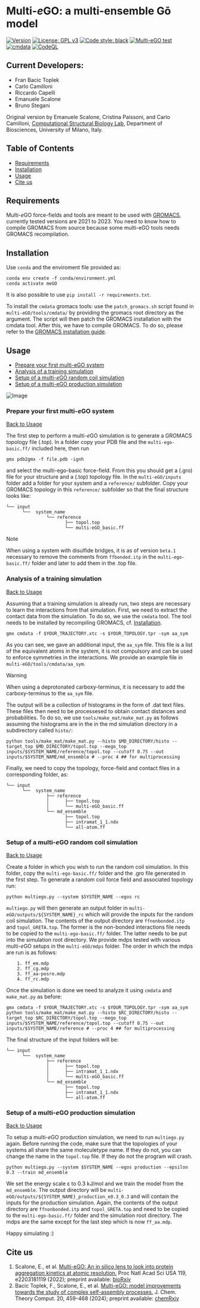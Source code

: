 # Multi-*e*GO: a multi-ensemble Gō model
[![Version](https://img.shields.io/badge/Version-beta.1-blue)](https://github.com/multi-ego/multi-eGO/releases)
[![License: GPL v3](https://img.shields.io/badge/License-GPL%20v3-blue.svg)](http://www.gnu.org/licenses/gpl-3.0)
[![Code style: black](https://img.shields.io/badge/code%20style-black-000000.svg)](https://github.com/psf/black)
[![Multi-eGO test](https://github.com/multi-ego/multi-eGO/actions/workflows/test.yml/badge.svg)](https://github.com/multi-ego/multi-eGO/actions/workflows/test.yml)
[![cmdata](https://github.com/multi-ego/multi-eGO/actions/workflows/cmdata.yml/badge.svg)](https://github.com/multi-ego/multi-eGO/actions/workflows/cmdata.yml)
[![CodeQL](https://github.com/multi-ego/multi-eGO/actions/workflows/github-code-scanning/codeql/badge.svg)](https://github.com/multi-ego/multi-eGO/actions/workflows/github-code-scanning/codeql)

## Current Developers:
- Fran Bacic Toplek
- Carlo Camilloni
- Riccardo Capelli
- Emanuele Scalone
- Bruno Stegani
  
Original version by Emanuele Scalone, Cristina Paissoni, and Carlo Camilloni, [Computational Structural Biology Lab](http://compsb.unimi.it), Department of Biosciences, University of Milano, Italy.

## Table of Contents
- [Requirements](#requirements)
- [Installation](#installation)
- [Usage](#usage)
- [Cite us](#cite-us)

## Requirements
Multi-*e*GO force-fields and tools are meant to be used with [GROMACS](https://www.gromacs.org), currently tested versions are 2021 to 2023.
You need to know how to compile GROMACS from source because some multi-eGO tools needs GROMACS recompilation.

## Installation
Use ```conda``` and the enviroment file provided as:
 ```
conda env create -f conda/environment.yml
conda activate meGO
```
It is also possible to use ```pip install -r requirements.txt```.

To install the `cmdata` gromacs tools: use the ```patch_gromacs.sh``` script found in ```multi-eGO/tools/cmdata/``` by providing the gromacs root directory as the argument. The script will then patch the GROMACS installation with the cmdata tool. After this, we have to compile GROMACS. To do so, please refer to the [GROMACS installation guide](https://manual.gromacs.org/documentation/current/install-guide/index.html).


## Usage
- [Prepare your first multi-eGO system](#prepare-your-first-multi-ego-system)
- [Analysis of a training simulation](#analysis-of-a-simulation-intramatndx)
- [Setup of a multi-*e*GO random coil simulation](#setup-of-a-multi-ego-random-coil-simulation)
- [Setup of a multi-eGO production simulation](#setup-of-a-multi-ego-production-simulation)

![Image](img/mego_workflow_black.png)

### Prepare your first multi-*e*GO system

[Back to Usage](#usage)

The first step to perform a multi-*e*GO simulation is to generate a GROMACS topology file (.top). 
In a folder copy your PDB file and the ```multi-ego-basic.ff/``` included here, then run 
```
gmx pdb2gmx -f file.pdb -ignh
```
and select the multi-ego-basic force-field. From this you should get a (.gro) file for your structure and a (.top) topology file. In the ```multi-eGO/inputs``` folder add a folder for your system and a ```reference/``` subfolder. Copy your GROMACS topology in this ```reference/``` subfolder so that the final structure looks like:
```
└── input
      └──  system_name
               └── reference
                      ├── topol.top
                      └── multi-eGO_basic.ff
```

> [!NOTE]
> When using a system with disulfide bridges, it is as of version `beta.1` necessary to remove the comments from ```ffbonded.itp``` in the ```multi-ego-basic.ff/``` folder and later to add them in the .top file.

### Analysis of a training simulation

[Back to Usage](#usage)

Assuming that a training simulation is already run, two steps are necessary to learn the interactions from that simulation. First, we need to extract the contact data from the simulation. To do so, we use the ```cmdata``` tool. The tool needs to be installed by recompiling GROMACS, cf. [Installation](#Installation). 

```
gmx cmdata -f $YOUR_TRAJECTORY.xtc -s $YOUR_TOPOLOGY.tpr -sym aa_sym
```
As you can see, we gave an additional input, the ```aa_sym``` file. This file is a list of the equivalent atoms in the system, it is not compulsory and can be used to enforce symmetries in the interactions. We provide an example file in ```multi-eGO/tools/cmdata/aa_sym```. 
> [!WARNING]
> When using a deprotonated carboxy-terminus, it is necessary to add the carboxy-terminus to the ```aa_sym``` file. 

The output will be a collection of histograms in the form of .dat text files. These files then need to be processesed to obtain contact distances and probabilities. To do so, we use ```tools/make_mat/make_mat.py``` as follows assuming the histograms are in the in the md simulation directory in a subdirectory called ```histo/```:
```
python tools/make_mat/make_mat.py --histo $MD_DIRECTORY/histo --target_top $MD_DIRECTORY/topol.top --mego_top inputs/$SYSTEM_NAME/reference/topol.top --cutoff 0.75 --out inputs/$SYSTEM_NAME/md_ensemble # --proc 4 ## for multiprocessing
```

Finally, we need to copy the topology, force-field and contact files in a corresponding folder, as:

```
└── input
      └──  system_name
               ├── reference
               │      ├── topol.top
               │      └── multi-eGO_basic.ff
               └── md_ensemble
                      ├── topol.top
                      ├── intramat_1_1.ndx
                      └── all-atom.ff
```

### Setup of a multi-*e*GO random coil simulation

[Back to Usage](#usage)

Create a folder in which you wish to run the random coil simulation. In this folder, copy the ```multi-ego-basic.ff/``` folder and the .gro file generated in the first step. To generate a random coil force field and associated topology run:
```
python multiego.py --system $SYSTEM_NAME --egos rc
```
```multiego.py``` will then generate an output folder in ```multi-eGO/outputs/${SYSTEM_NAME}_rc``` which will provide the inputs for the random coil simulation.
The contents of the output directory are ```ffnonbonded.itp``` and ```topol_GRETA.top```. The former is the non-bonded interactions file needs to be copied to the ```multi-ego-basic.ff/``` folder. The latter needs to be put into the simulation root directory. We provide mdps tested with various multi-*e*GO setups in the ```multi-eGO/mdps``` folder. The order in which the mdps are run is as follows:

```
    1. ff_em.mdp
    2. ff_cg.mdp
    3. ff_aa-posre.mdp
    4. ff_rc.mdp
```

Once the simulation is done we need to analyze it using ```cmdata``` and ```make_mat.py``` as before:

```
gmx cmdata -f $YOUR_TRAJECTORY.xtc -s $YOUR_TOPOLOGY.tpr -sym aa_sym
python tools/make_mat/make_mat.py --histo $RC_DIRECTORY/histo --target_top $RC_DIRECTORY/topol.top --mego_top inputs/$SYSTEM_NAME/reference/topol.top --cutoff 0.75 --out inputs/$SYSTEM_NAME/reference # --proc 4 ## for multiprocessing
```

The final structure of the input folders will be:

```
└── input
      └──  system_name
               ├── reference
               │      ├── topol.top
               │      ├── intramat_1_1.ndx
               │      └── multi-eGO_basic.ff
               └── md_ensemble
                      ├── topol.top
                      ├── intramat_1_1.ndx
                      └── all-atom.ff
```

### Setup of a multi-*e*GO production simulation 

[Back to Usage](#usage)

To setup a multi-*e*GO production simulation, we need to run ```multiego.py``` again. Before running the code, make sure that the topologies of your systems all share the same moleculetype name. If they do not, you can change the name in the ```topol.top``` file. If they do not the program will crash.
```
python multiego.py --system $SYSTEM_NAME --egos production --epsilon 0.3 --train md_ensemble
```
We set the energy scale &#949; to 0.3 kJ/mol and we train the model from the ```md_ensemble```. The output directory will be ```multi-eGO/outputs/${SYSTEM_NAME}_production_e0.3_0.3``` and will contain the inputs for the production simulation. Again, the contents of the output directory are ```ffnonbonded.itp``` and ```topol_GRETA.top``` and need to be copied to the ```multi-ego-basic.ff/``` folder and the simulation root directory. The mdps are the same except for the last step which is now ```ff_aa.mdp```.

Happy simulating :)

## Cite us
1. Scalone, E., et al. [Multi-eGO: An in silico lens to look into protein aggregation kinetics at atomic resolution.](https://www.pnas.org/doi/10.1073/pnas.2203181119) Proc Natl Acad Sci USA 119, e2203181119 (2022); preprint available: [bioRxiv](https://www.biorxiv.org/content/10.1101/2022.02.18.481033v2)
2. Bacic Toplek, F., Scalone, E., et al. [Multi-eGO: model improvements towards the study of complex self-assembly processes.](https://doi.org/10.1021/acs.jctc.3c01182) J. Chem. Theory Comput. 20, 459-468 (2024); preprint available: [chemRxiv](https://doi.org/10.26434/chemrxiv-2023-67255)

